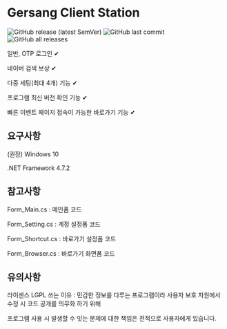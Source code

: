 # Gersang Client Station
![GitHub release (latest SemVer)](https://img.shields.io/github/v/release/byungmeo/GersangClientStation?style=for-the-badge)
![GitHub last commit](https://img.shields.io/github/last-commit/byungmeo/GersangClientStation?style=for-the-badge)
![GitHub all releases](https://img.shields.io/github/downloads/byungmeo/GersangClientStation/total?style=for-the-badge)

일반, OTP 로그인 ✔

네이버 검색 보상 ✔

다중 세팅(최대 4개) 기능 ✔

프로그램 최신 버전 확인 기능 ✔

빠른 이벤트 페이지 접속이 가능한 바로가기 기능 ✔

## 요구사항
(권장) Windows 10

.NET Framework 4.7.2

## 참고사항
Form_Main.cs : 메인폼 코드

Form_Setting.cs : 계정 설정폼 코드

Form_Shortcut.cs : 바로가기 설정폼 코드

Form_Browser.cs : 바로가기 화면폼 코드

## 유의사항
라이센스 LGPL 쓰는 이유 : 민감한 정보를 다루는 프로그램이라 사용자 보호 차원에서 수정 시 코드 공개를 의무화 하기 위해

프로그램 사용 시 발생할 수 잇는 문제에 대한 책임은 전적으로 사용자에게 있습니다.
